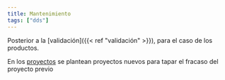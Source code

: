 ```yaml
---
title: Mantenimiento
tags: ["dds"]
---
```


Posterior a la [validación]({{< ref "validación" >}}), para el caso de los productos.

En los [proyectos](#) se plantean proyectos nuevos para tapar el fracaso del proyecto previo

